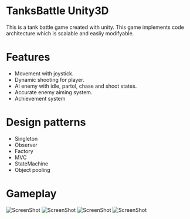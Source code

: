 # TanksBattle Unity3D
 This is a tank battle game created with unity.
 This game implements code architecture which is scalable and easliy modifyable.
 
 # Features
 - Movement with joystick.
 - Dynamic shooting for player.
 - AI enemy with idle, partol, chase and shoot states.
 - Accurate enemy aiming system.
 - Achievement system
 
 # Design patterns
- Singleton
- Observer
- Factory
- MVC
- StateMachine
- Object pooling

# Gameplay
![ScreenShot](ScreenShots/Gameplay1.png)
![ScreenShot](ScreenShots/Gameplay2.png)
![ScreenShot](ScreenShots/Gameplay3.png)
![ScreenShot](ScreenShots/Gameplay4.png)
